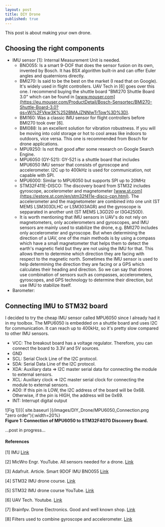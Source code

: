 ```yaml
---
layout: post
title: DIY Drone
published: true
---
```


This post is about making your own drone.


## Choosing the right components

* IMU sensor [1]: Internal Measurement Unit is needed.
  * BNO055: Is a smart 9-DOF that does the sensor fusion on its own, invented by Bosch. It has BSX algorithm built-in and can offer Euler angles and quaternions directly.
  * BMI270: Is said to be the best on the market (I read that on Google). It's widely used in flight controllers. UAV Tech in [6] goes over this one. I recommend buying the shuttle board "BMI270 Shuttle Board 3.0" which can be found in [www.mouser.com](https://eu.mouser.com/ProductDetail/Bosch-Sensortec/BMI270-Shuttle-Board-3.0?qs=Wj%2FVkw3K%252BMAJZNNlwTrTpw%3D%3D).
  * BMI160: Was a classic IMU sensor for flight controllers before BMI270 took over [6]. 
  * BMI088: Is an excellent solution for vibration robustness. If you will be moving into cold storage or hot to cool areas like indoors to outdoors, vice versa. This one is recommended from Bosch for drone applications.
  * MPU9250: Is not that good after some research on Google Search Engine.
  * MPU6050 (GY-521): GY-521 is a shuttle board that includes MPU6050 IMU sensor that consists of gyroscope and accelerometer. I2C up to 400kHz is used for communication, not capable with SPI.
  * MPU6000: Similar to MPU6050 but supports SPI up to 20MHz
  * STM32F411E-DISCO: The discovery board from STM32 includes gyroscope, accelerometer and magnetometer [www.st.com](https://estore.st.com/en/stm32f411e-disco-cpn.html). The accelerometer and the magnetometer are combined into one unit (ST MEMS LSM303DLHC or LSM303AGR) and the gyroscope is sepparated in another unit (ST MEMS L3GD20 or I3G4250D).
  * It is worth mentioning that IMU sensors in UAV's do not rely on magnetometers, only accelerometers and gyroscopes, and IMU sensors are mainly used to stabilize the drone, e.g. BMI270 includes only accelerometer and gyroscope. But when determining the direction of a UAV, one of the main methods is by using a compass which have a small magnetometer that helps them to detect the earth's magnetic field but they are not using the IMU for that. This allows them to determine which direction they are facing with respect to the magnetic north. Sometimes the IMU sensor is used to help determining the direction they are facing or a GPS which calculates their heading and direction. So we can say that drones use combination of sensors such as compasses, accelerometers, gyroscopes, and GPS technology to determine their direction, but use IMU to stabilize itself.  
* Barometer: 

## Connecting IMU to STM32 board

I decided to try the cheap IMU sensor called MPU6050 since I already had it in my toolbox. The MPU6050 is embedded on a shuttle board and uses I2C for communication. It can reach up to 400kHz, so it's pretty slow compared to other IMU sensors.

* VCC: The breakout board has a voltage regulator. Therefore, you can connect the board to 3.3V and 5V sources.
* GND
* SCL: Serial Clock Line of the I2C protocol.
* SDA: Serial Data Line of the I2C protocol.
* XDA: Auxiliary data => I2C master serial data for connecting the module to external sensors.
* XCL: Auxiliary clock => I2C master serial clock for connecting the module to external sensors.
* AD0: If this pin is LOW, the I2C address of the board will be 0x68. Otherwise, if the pin is HIGH, the address will be 0x69.
* INT: Interrupt digital output

![Fig 1]({{ site.baseurl }}/images/DIY_Drone/MPU6050_Connection.png "zero order"){:width=20%}  
**Figure 1: Connection of MPU6050 to STM32F407G Discovery Board.**

...post in progress...

#### References

[1] IMU [Link](https://surveygyaan.medium.com/sensors-used-in-drones-e6f29be61fb4#:~:text=Gyroscopes%20are%20versatile%20tool%20for,accelerometers%2C%20which%20measure%20linear%20acceleration.)

[2] MicWro Engr. YouTube. All sensors needed for a drone. [Link](https://www.youtube.com/watch?v=filjKFjQw4U)

[3] Adafruit. Article. Smart 9DOF IMU BNO055 [Link](https://www.adafruit.com/product/2472)

[4] STM32 IMU drone course. [Link](https://www.steppeschool.com/courses/stm32-hal-orientation-estimation)

[5] STM32 IMU drone course YouTube. [Link](https://www.youtube.com/watch?v=UEnWlSgGPiE)

[6] UAV Tech. Youtube. [Link](https://www.youtube.com/watch?v=vRsp-3m4WtE)

[7] Brainfpv. Drone Electronics. Good and well known shop. [Link](https://www.brainfpv.com/)

[8] Filters used to combine gyroscope and accelerometer. [Link](https://www.reddit.com/r/Quadcopter/comments/328a90/how_is_an_accelerometer_useful/)

